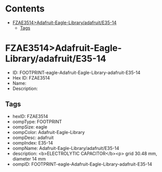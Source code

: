 



Contents
========

* [FZAE3514>Adafruit-Eagle-Library/adafruit/E35-14](#fzae3514adafruit-eagle-libraryadafruite35-14)
	* [Tags](#tags)

# FZAE3514>Adafruit-Eagle-Library/adafruit/E35-14

- ID: FOOTPRINT-eagle-Adafruit-Eagle-Library-adafruit-E35-14
- Hex ID: FZAE3514
- Name: 
- Description: 

## Tags

- hexID: FZAE3514
- oompType: FOOTPRINT
- oompSize: eagle
- oompColor: Adafruit-Eagle-Library
- oompDesc: adafruit
- oompIndex: E35-14
- oompName: Adafruit-Eagle-Library/adafruit/E35-14
- description: &lt;b&gt;ELECTROLYTIC CAPACITOR&lt;/b&gt;&lt;p&gt;
grid 30.48 mm, diameter 14 mm
- oompID: FOOTPRINT-eagle-Adafruit-Eagle-Library-adafruit-E35-14
